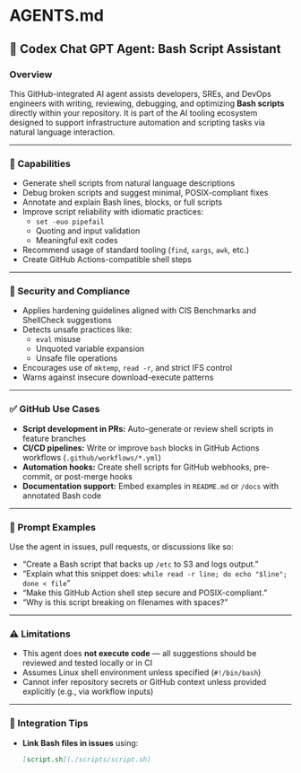 # AGENTS.md

## 🤖 Codex Chat GPT Agent: Bash Script Assistant

### Overview

This GitHub-integrated AI agent assists developers, SREs, and DevOps engineers with writing, reviewing, debugging, and optimizing **Bash scripts** directly within your repository. It is part of the AI tooling ecosystem designed to support infrastructure automation and scripting tasks via natural language interaction.

---

### 🔧 Capabilities

- Generate shell scripts from natural language descriptions
- Debug broken scripts and suggest minimal, POSIX-compliant fixes
- Annotate and explain Bash lines, blocks, or full scripts
- Improve script reliability with idiomatic practices:
  - `set -euo pipefail`
  - Quoting and input validation
  - Meaningful exit codes
- Recommend usage of standard tooling (`find`, `xargs`, `awk`, etc.)
- Create GitHub Actions-compatible shell steps

---

### 🔐 Security and Compliance

- Applies hardening guidelines aligned with CIS Benchmarks and ShellCheck suggestions
- Detects unsafe practices like:
  - `eval` misuse
  - Unquoted variable expansion
  - Unsafe file operations
- Encourages use of `mktemp`, `read -r`, and strict IFS control
- Warns against insecure download-execute patterns

---

### ✅ GitHub Use Cases

- **Script development in PRs:** Auto-generate or review shell scripts in feature branches
- **CI/CD pipelines:** Write or improve `bash` blocks in GitHub Actions workflows (`.github/workflows/*.yml`)
- **Automation hooks:** Create shell scripts for GitHub webhooks, pre-commit, or post-merge hooks
- **Documentation support:** Embed examples in `README.md` or `/docs` with annotated Bash code

---

### 🧠 Prompt Examples

Use the agent in issues, pull requests, or discussions like so:

- “Create a Bash script that backs up `/etc` to S3 and logs output.”
- “Explain what this snippet does: `while read -r line; do echo "$line"; done < file`”
- “Make this GitHub Action shell step secure and POSIX-compliant.”
- “Why is this script breaking on filenames with spaces?”

---

### ⚠️ Limitations

- This agent does **not execute code** — all suggestions should be reviewed and tested locally or in CI
- Assumes Linux shell environment unless specified (`#!/bin/bash`)
- Cannot infer repository secrets or GitHub context unless provided explicitly (e.g., via workflow inputs)

---

### 🧩 Integration Tips

- **Link Bash files in issues** using:
  ```markdown
  [script.sh](./scripts/script.sh)
